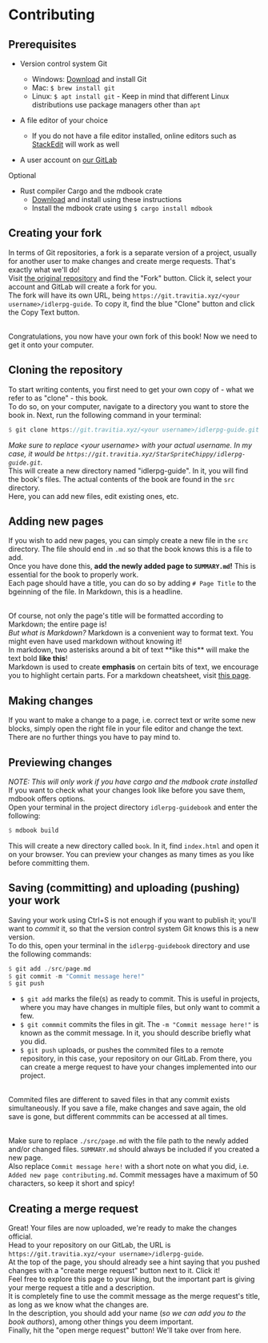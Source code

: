 # Contributing


## Prerequisites
- Version control system Git
  - Windows: [Download](https://git-scm.com/download/win) and install Git
  - Mac: `$ brew install git`
  - Linux: `$ apt install git` - Keep in mind that different Linux distributions use package managers other than `apt`

- A file editor of your choice
  - If you do not have a file editor installed, online editors such as [StackEdit](https://stackedit.io) will work as well

- A user account on [our GitLab](https://git.travitia.xyz/)
  
Optional
- Rust compiler Cargo and the mdbook crate
  - [Download](https://www.rust-lang.org/tools/install) and install using these instructions
  - Install the mdbook crate using `$ cargo install mdbook`


## Creating your fork
In terms of Git repositories, a fork is a separate version of a project, usually for another user to make changes and create merge requests. That's exactly what we'll do!<br>
Visit [the original repository](https://git.travitia.xyz/Kenvyra/idlerpg-guide) and find the "Fork" button. Click it, select your account and GitLab will create a fork for you.<br>
The fork will have its own URL, being `https://git.travitia.xyz/<your username>/idlerpg-guide`. To copy it, find the blue "Clone" button and click the Copy Text button.<br><br>

Congratulations, you now have your own fork of this book! Now we need to get it onto your computer.


## Cloning the repository
To start writing contents, you first need to get your own copy of - what we refer to as "clone" - this book. <br>
To do so, on your computer, navigate to a directory you want to store the book in. Next, run the following command in your terminal:
```rs
$ git clone https://git.travitia.xyz/<your username>/idlerpg-guide.git
```
*Make sure to replace \<your username\> with your actual username. In my case, it would be `https://git.travitia.xyz/StarSpriteChippy/idlerpg-guide.git`.* <br>
This will create a new directory named "idlerpg-guide". In it, you will find the book's files. The actual contents of the book are found in the `src` directory. <br>
Here, you can add new files, edit existing ones, etc.


## Adding new pages
If you wish to add new pages, you can simply create a new file in the `src` directory. The file should end in `.md` so that the book knows this is a file to add. <br>
Once you have done this, **add the newly added page to `SUMMARY.md`!** This is essential for the book to properly work. <br>
Each page should have a title, you can do so by adding `# Page Title` to the bgeinning of the file. In Markdown, this is a headline. <br><br>

Of course, not only the page's title will be formatted according to Markdown; the entire page is! <br>
*But what is Markdown?* Markdown is a convenient way to format text. You might even have used markdown without knowing it! <br>
In markdown, two asterisks around a bit of text \*\*like this\*\* will make the text bold **like this**! <br>
Markdown is used to create **emphasis** on certain bits of text, we encourage you to highlight certain parts. For a markdown cheatsheet, visit [this page](https://github.com/adam-p/markdown-here/wiki/Markdown-Cheatsheet).


## Making changes
If you want to make a change to a page, i.e. correct text or write some new blocks, simply open the right file in your file editor and change the text. <br>
There are no further things you have to pay mind to.


## Previewing changes
*NOTE: This will only work if you have cargo and the mdbook crate installed* <br>
If you want to check what your changes look like before you save them, mdbook offers options. <br>
Open your terminal in the project directory `idlerpg-guidebook` and enter the following:
```rs
$ mdbook build
```
This will create a new directory called `book`. In it, find `index.html` and open it on your browser. You can preview your changes as many times as you like before committing them.


## Saving (committing) and uploading (pushing) your work
Saving your work using Ctrl+S is not enough if you want to publish it; you'll want to *commit* it, so that the version control system Git knows this is a new version.<br>
To do this, open your terminal in the `idlerpg-guidebook` directory and use the following commands:
```rs
$ git add ./src/page.md
$ git commit -m "Commit message here!"
$ git push 
```
- `$ git add` marks the file(s) as ready to commit. This is useful in projects, where you may have changes in multiple files, but only want to commit a few. <br>
- `$ git commmit` commits the files in git. The `-m "Commit message here!"` is known as the commit message. In it, you should describe briefly what you did. <br>
- `$ git push` uploads, or pushes the commited files to a remote repository, in this case, your repository on our GitLab. From there, you can create a merge request to have your changes implemented into our project. <br><br>

Commited files are different to saved files in that any commit exists simultaneously. If you save a file, make changes and save again, the old save is gone, but different commmits can be accessed at all times. <br><br>

Make sure to replace `./src/page.md` with the file path to the newly added and/or changed files. `SUMMARY.md` should always be included if you created a new page. <br>
Also replace `Commit message here!` with a short note on what you did, i.e. `Added new page contributing.md`. Commit messages have a maximum of 50 characters, so keep it short and spicy! <br>

## Creating a merge request
Great! Your files are now uploaded, we're ready to make the changes official. <br>
Head to your repository on our GitLab, the URL is `https://git.travitia.xyz/<your username>/idlerpg-guide`.<br>
At the top of the page, you should already see a hint saying that you pushed changes with a "create merge request" button next to it. Click it!<br>
Feel free to explore this page to your liking, but the important part is giving your merge request a title and a description. <br>
It is completely fine to use the commit message as the merge request's title, as long as we know what the changes are. <br>
In the description, you should add your name (*so we can add you to the book authors*), among other things you deem important. <br>
Finally, hit the "open merge request" button! We'll take over from here.